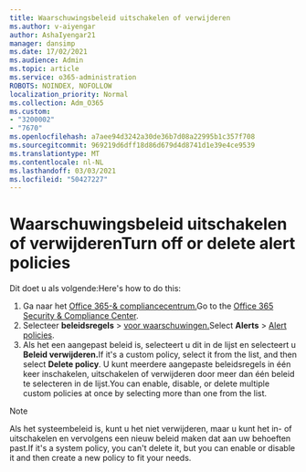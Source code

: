 ```yaml
---
title: Waarschuwingsbeleid uitschakelen of verwijderen
ms.author: v-aiyengar
author: AshaIyengar21
manager: dansimp
ms.date: 17/02/2021
ms.audience: Admin
ms.topic: article
ms.service: o365-administration
ROBOTS: NOINDEX, NOFOLLOW
localization_priority: Normal
ms.collection: Adm_O365
ms.custom:
- "3200002"
- "7670"
ms.openlocfilehash: a7aee94d3242a30de36b7d08a22995b1c357f708
ms.sourcegitcommit: 969219d6dff18d86d679d4d8741d1e39e4ce9539
ms.translationtype: MT
ms.contentlocale: nl-NL
ms.lasthandoff: 03/03/2021
ms.locfileid: "50427227"
---
```

# <a name="turn-off-or-delete-alert-policies"></a><span data-ttu-id="02cc5-102">Waarschuwingsbeleid uitschakelen of verwijderen</span><span class="sxs-lookup"><span data-stu-id="02cc5-102">Turn off or delete alert policies</span></span>

<span data-ttu-id="02cc5-103">Dit doet u als volgende:</span><span class="sxs-lookup"><span data-stu-id="02cc5-103">Here's how to do this:</span></span>

1. <span data-ttu-id="02cc5-104">Ga naar het [Office 365-& compliancecentrum.](https://go.microsoft.com/fwlink/p/?linkid=2077143)</span><span class="sxs-lookup"><span data-stu-id="02cc5-104">Go to the [Office 365 Security & Compliance Center](https://go.microsoft.com/fwlink/p/?linkid=2077143).</span></span>
1. <span data-ttu-id="02cc5-105">Selecteer **beleidsregels**  >  [voor waarschuwingen.](https://go.microsoft.com/fwlink/?linkid=2103208)</span><span class="sxs-lookup"><span data-stu-id="02cc5-105">Select **Alerts** > [Alert policies](https://go.microsoft.com/fwlink/?linkid=2103208).</span></span>
1. <span data-ttu-id="02cc5-106">Als het een aangepast beleid is, selecteert u dit in de lijst en selecteert u **Beleid verwijderen.**</span><span class="sxs-lookup"><span data-stu-id="02cc5-106">If it's a custom policy, select it from the list, and then select **Delete policy**.</span></span> <span data-ttu-id="02cc5-107">U kunt meerdere aangepaste beleidsregels in één keer inschakelen, uitschakelen of verwijderen door meer dan één beleid te selecteren in de lijst.</span><span class="sxs-lookup"><span data-stu-id="02cc5-107">You can enable, disable, or delete multiple custom policies at once by selecting more than one from the list.</span></span>

> [!NOTE]
> <span data-ttu-id="02cc5-108">Als het systeembeleid is, kunt u het niet verwijderen, maar u kunt het in- of uitschakelen en vervolgens een nieuw beleid maken dat aan uw behoeften past.</span><span class="sxs-lookup"><span data-stu-id="02cc5-108">If it's a system policy, you can't delete it, but you can enable or disable it and then create a new policy to fit your needs.</span></span>

